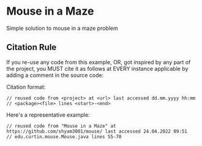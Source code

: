 Mouse in a Maze
======
Simple solution to mouse in a maze problem

Citation Rule
-----
If you re-use any code from this example, OR, got inspired by any part of the project, you MUST cite it as follows at EVERY instance applicable by adding a comment in the source code:

Citation format:

```
// reused code from <project> at <url> last accessed dd.mm.yyyy hh:mm
// <package><file> lines <start>-<end>
```

Here's a representative example:

```
// reused code from "Mouse in a Maze" at https://github.com/shyam3001/mouse/ last accessed 24.04.2022 09:51
// edu.curtin.mouse.Mouse.java lines 55-70
```
